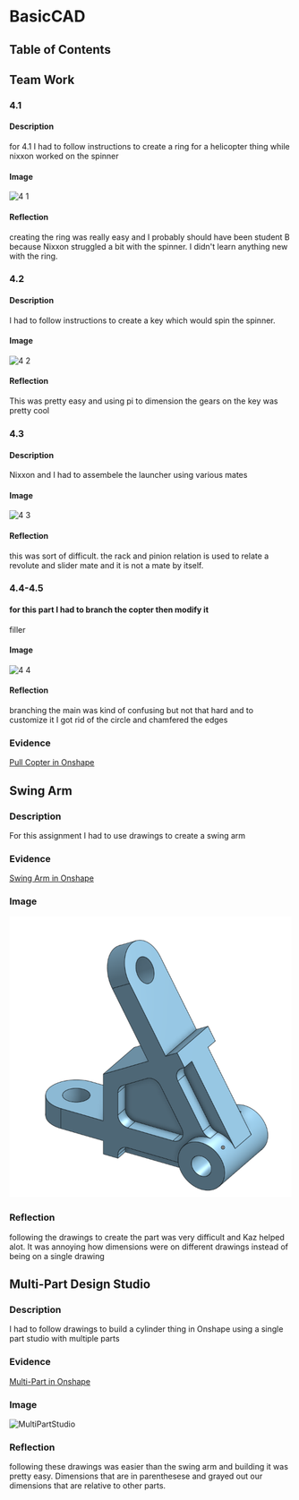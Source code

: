# BasicCAD

## Table of Contents

## Team Work

### 4.1
#### Description
for 4.1 I had to follow instructions to create a ring for a helicopter thing while nixxon worked on the spinner
#### Image
![4 1](https://user-images.githubusercontent.com/71350243/197864249-f5cf50c6-6e48-4428-accb-d08f0e67c00e.png)
#### Reflection
creating the ring was really easy and I probably should have been student B because Nixxon struggled a bit with the spinner. I didn't learn anything new with the ring.

### 4.2
#### Description
I had to follow instructions to create a key which would spin the spinner.
#### Image
![4 2](https://user-images.githubusercontent.com/71350243/197864847-4694f653-87fd-4c4a-9a6d-f67ed895ccd3.png)
#### Reflection
This was pretty easy and using pi to dimension the gears on the key was pretty cool

### 4.3
#### Description
Nixxon and I had to assembele the launcher using various mates
#### Image
![4 3](https://user-images.githubusercontent.com/71350243/197865318-3f96c785-500e-44ee-95d6-501b158dffa2.png)
#### Reflection
this was sort of difficult. the rack and pinion relation is used to relate a revolute and slider mate and it is not a mate by itself.

### 4.4-4.5
#### for this part I had to branch the copter then modify it
filler
#### Image
![4 4](https://user-images.githubusercontent.com/71350243/197867091-1e55cdb1-da99-42b2-bb93-9608532ae6da.png)
#### Reflection
branching the main was kind of confusing but not that hard and to customize it I got rid of the circle and chamfered the edges

### Evidence
[Pull Copter in Onshape](https://cvilleschools.onshape.com/documents/64361c9e4b5aaa598eb0ff70/w/228810e935cc153f47565567/e/b36b24925068cd7289999d65)

## Swing Arm

### Description

For this assignment I had to use drawings to create a swing arm

### Evidence

[Swing Arm in Onshape](https://cvilleschools.onshape.com/documents/b3d463b0658a8d1c38a2cde7/w/eb1b57a8f96c9b00cce54220/e/17bc1edb090620e0b8b129fd)

### Image

![image](https://github.com/vmanka25/CAD/blob/main/SwingArm.png?raw=true)

### Reflection

following the drawings to create the part was very difficult and Kaz helped alot. It was annoying how dimensions were on different drawings instead of being on a single drawing

## Multi-Part Design Studio

### Description

I had to follow drawings to build a cylinder thing in Onshape using a single part studio with multiple parts

### Evidence

[Multi-Part in Onshape](https://cvilleschools.onshape.com/documents/2c4ff2cf777a004ac2ad977b/w/deb7e1b4861876b22781652f/e/37ab05257aff548c91d81c9b)

### Image

![MultiPartStudio](https://user-images.githubusercontent.com/71350243/197867875-6a4524b2-6ac3-481d-b032-b3b8fc5ec079.png)

### Reflection

following these drawings was easier than the swing arm and building it was pretty easy. Dimensions that are in parenthesese and grayed out our dimensions that are relative to other parts.
